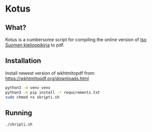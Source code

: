 # Kotus 

## What?

Kotus is a cumbersome script for compiling the online version of [Iso Suomen kielioppikirja](https://kaino.kotus.fi/visk/etusivu.php) to pdf.

## Installation

Install newest version of wkhtmltopdf from: https://wkhtmltopdf.org/downloads.html

```bash
python3 -m venv venv
python3 -m pip install -r requirements.txt
sudo chmod +x skripti.sh
```

## Running
```bash
./skripti.sh
```


